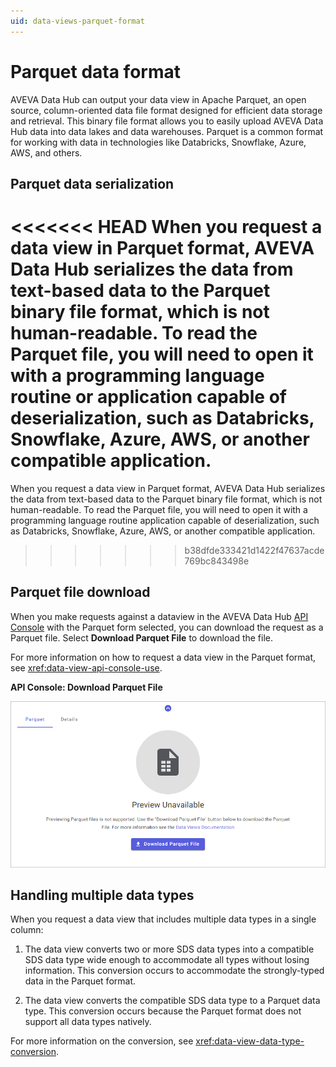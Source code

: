 ```yaml
---
uid: data-views-parquet-format
---
```


# Parquet data format

AVEVA Data Hub can output your data view in Apache Parquet, an open source, column-oriented data file format designed for efficient data storage and retrieval. This binary file format allows you to easily upload AVEVA Data Hub data into data lakes and data warehouses. Parquet is a common format for working with data in technologies like Databricks, Snowflake, Azure, AWS, and others.

## Parquet data serialization

<<<<<<< HEAD
When you request a data view in Parquet format, AVEVA Data Hub serializes the data from text-based data to the Parquet binary file format, which is not human-readable. To read the Parquet file, you will need to open it with a programming language routine or application capable of deserialization, such as Databricks, Snowflake, Azure, AWS, or another compatible application.
=======
When you request a data view in Parquet format, AVEVA Data Hub serializes the data from text-based data to the Parquet binary file format, which is not human-readable. To read the Parquet file, you will need to open it with a programming language routine application capable of deserialization, such as Databricks, Snowflake, Azure, AWS, or another compatible application.
>>>>>>> b38dfde333421d1422f47637acde769bc843498e

## Parquet file download

When you make requests against a dataview in the AVEVA Data Hub [API Console](xref:apiConsole) with the Parquet form selected, you can download the request as a Parquet file. Select **Download Parquet File** to download the file.

For more information on how to request a data view in the Parquet format, see <xref:data-view-api-console-use>.

**API Console: Download Parquet File**

![API Console: Download Parquet File](_images/download-parquet.png)

## Handling multiple data types

When you request a data view that includes multiple data types in a single column:

1. The data view converts two or more SDS data types into a compatible SDS data type wide enough to accommodate all types without losing information. This conversion occurs to accommodate the strongly-typed data in the Parquet format.

1. The data view converts the compatible SDS data type to a Parquet data type. This conversion occurs because the Parquet format does not support all data types natively.

For more information on the conversion, see <xref:data-view-data-type-conversion>.
